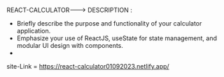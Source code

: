 REACT-CALCULATOR--->
DESCRIPTION : 
- Briefly describe the purpose and functionality of your calculator application.
- Emphasize your use of ReactJS, useState for state management, and modular UI design with components.
- 
site-Link = https://react-calculator01092023.netlify.app/
